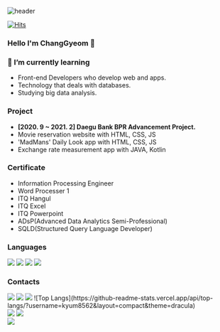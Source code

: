 <!--

**kyum8562/kyum8562** is a ✨ _special_ ✨ repository because its `README.md` (this file) appears on your GitHub profile. 

Here are some ideas to get you started:

- 🔭 I’m currently working on ...
- 🌱 I’m currently learning ...
- 👯 I’m looking to collaborate on ...
- 🤔 I’m looking for help with ...
- 💬 Ask me about ...
- 📫 How to reach me: ...
- 😄 Pronouns: ...
- ⚡ Fun fact: ...
-->
![header](https://capsule-render.vercel.app/api?type=Waving&color=auto&height=250&section=header&text=Chang%20Gyeom&fontSize=70)

[![Hits](https://hits.seeyoufarm.com/api/count/incr/badge.svg?url=https%3A%2F%2Fgithub.com%2Fkyum8562&count_bg=%2379C83D&title_bg=%23555555&icon=&icon_color=%23E7E7E7&title=hits&edge_flat=false)](https://hits.seeyoufarm.com)

### Hello I'm ChangGyeom 👋


### 🌱 I’m currently learning
- Front-end Developers who develop web and apps.
- Technology that deals with databases.
- Studying big data analysis.

### Project
- **[2020. 9 ~ 2021. 2] Daegu Bank BPR Advancement Project.**
- Movie reservation website with HTML, CSS, JS
- 'MadMans' Daily Look app with HTML, CSS, JS
- Exchange rate measurement app with JAVA, Kotlin

### Certificate
- Information Processing Engineer
- Word Processer 1
- ITQ Hangul
- ITQ Excel
- ITQ Powerpoint
- ADsP(Advanced Data Analytics Semi-Professional)
- SQLD(Structured Query Language Developer)

### Languages
<img src="https://img.shields.io/badge/HTML5-E34F26?style=flat-square&logo=HTML5&logoColor=white"/></a> 
<img src="https://img.shields.io/badge/CSS3-1572B6?style=flat-square&logo=CSS3&logoColor=white"/></a> 
<img src="https://img.shields.io/badge/JavaScript-F7DF1E?style=flat-square&logo=JavaScript&logoColor=white"/></a> 
<img src="https://img.shields.io/badge/React-61DAFB?style=flat-square&logo=React&logoColor=white"/></a> 
### Contacts
<a href="https://mail.google.com/mail/?view=cm&amp;fs=1&amp;to=kyum8562@gmail.com" target="_blank">
         <img src="https://img.shields.io/badge/Gmail-EA4335?style=flat-square&logo=Gmail&logoColor=white"/></a> 
</a>
<a href="https://girinkim.tistory.com/"><img src="https://img.shields.io/badge/Tech Blog-A9BCF5?style=flat-square&logo=GitHub Sponsors&logoColor=white&link=https://girinkim.tistory.com/"/></a>
<img src="https://img.shields.io/badge/Notion-000000?style=flat-square&logo=Notion&logoColor=white&link=https://girinkim.tistory.com/"/>
![Top Langs](https://github-readme-stats.vercel.app/api/top-langs/?username=kyum8562&layout=compact&theme=dracula)

<div align="left">
  <a href="http://solved.ac/kyum8562"><img src="http://mazassumnida.wtf/api/v2/generate_badge?boj=kyum8562"/></a> <a href="http://solved.ac/kyum8562"><img src="http://mazandi.herokuapp.com/api?handle=kyum8562&theme=dark"/></a>
</div>

<img src="https://oreuda.kr/api/v1/plant/card?nickname=kyum8562"/>

